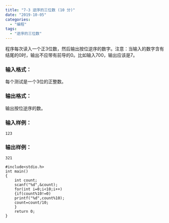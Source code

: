 ```yaml
---
title: "7-3 逆序的三位数 (10 分)"
date: "2019-10-05"
categories: 
  - "编程"
tags: 
  - "逆序的三位数"
---
```


程序每次读入一个正3位数，然后输出按位逆序的数字。注意：当输入的数字含有结尾的0时，输出不应带有前导的0。比如输入700，输出应该是7。

### 输入格式：

每个测试是一个3位的正整数。

### 输出格式：

输出按位逆序的数。

### 输入样例：

```
123
```

### 输出样例：

```
321
```

```
#include<stdio.h>
int main()
{
	int count;
	scanf("%d",&count);
	for(int i=0;i<10;i++)
	{if(count%10!=0)
	printf("%d",count%10);
	count=count/10;
	}
	return 0;
}
```
